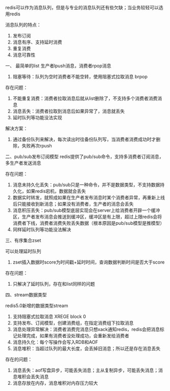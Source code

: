 redis可以作为消息队列，但是与专业的消息队列还有些欠缺；当业务较轻可以选用redis

消息队列的特点：
1. 发布订阅
2. 消息有序、支持延时消费
3. 重复消费
4. 消息可靠性

一、 最简单的list
生产者lpush消息，消费者rpop消息
1. 阻塞等待：队列为空时消费者不能空转，使用阻塞式拉取消息 brpop

存在问题：
1. 不能重复消费：消费者拉取消息后就从list删除了，不支持多个消费者消费消息
2. 消息丢失：消费者拉取到消息后如果异常了，消息就丢失
3. 延时队列等功能没法实现

解决方案：
1. 通过备份队列来解决，每次读出时往备份队列写，当消费者消费成功时才删除，失败再次rpush

二、pub/sub发布订阅模型
redis提供了pub/sub命令，支持多消费者订阅消息，多生产者发送消息

存在问题：
1. 消息未持久化丢失：pub/sub只是一种命令，并不是数据类型，不支持数据持久化，如果redis宕机，数据就会丢失
2. 数据实时转发，就照成如果在生产者发布消息时某个消费者异常，再重新上线后只能接收到新消息；如果没有消费者，生产者的消息会丢失
3. 消息积压丢失：pub/sub模型底层实现会在server上给消费者开辟一个缓冲区，生产者发布消息会推送到缓冲区，缓冲区是有上限，超过上限redis会将消费者下线，消费者消费失败丢失数据（根本原因是pub/sub模型是推模型）
4. 同样延时队列等功能没法解决

三、有序集合zset

可以处理延时队列
1. zset插入数据时score为时间戳+延时时间，查询数据判断时间是否大于score

存在问题：
1. 只解决了延时队列，存在和list同样的问题

四、stream数据类型

redis5.0新增的数据类型stream
1. 支持阻塞式拉取消息 XREGE block 0
2. 支持发布、订阅模型，创建消费组，在指定消费组下拉取消息
3. 消息处理异常解决：消费者消费完消息只想xack通知redis，redis会把消息标记处理完成，如果有消费者没处理成功，会重新发给消费者
4. 消息持久化：每个写操作会写入RDB和AOF
5. 消息堆积：当超过队列的最大长度，会丢掉旧消息；所以还是存在消息丢失

存在的问题：
1. 消息丢失：aof写盘异步，可能丢失消息；主从复制异步，可能丢失消息；消息堆积会丢失消息
2. 消息存放在内存，消息堆积对内存压力较大
